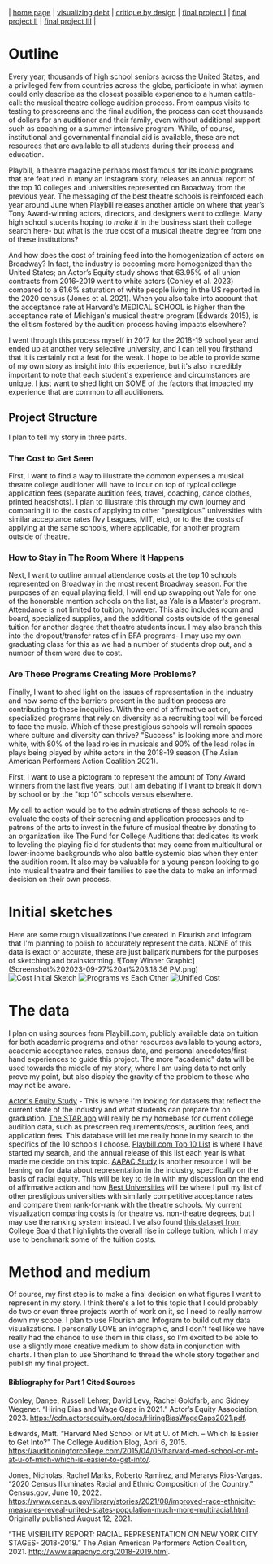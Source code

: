 | [home page](https://aoffman5.github.io/tswd-portfolio-fall23/) | [visualizing debt](visualizing-government-debt) | [critique by design](critique-by-design) | [final project I](final-project-part-one) | [final project II](final-project-part-two) | [final project III](final-project-part-three) |
# Outline

Every year, thousands of high school seniors across the United States, and a privileged few from countries across the globe, participate in what laymen could only describe as the closest possible experience to a human cattle-call: the musical theatre college audition process. From campus visits to testing to prescreens and the final audition, the process can cost thousands of dollars for an auditioner and their family, even without additional support such as coaching or a summer intensive program. While, of course, institutional and governmental financial aid is available, these are not resources that are available to all students during their process and education.

Playbill, a theatre magazine perhaps most famous for its iconic programs that are featured in many an Instagram story, releases an annual report of the top 10 colleges and universities represented on Broadway from the previous year. The messaging of the best theatre schools is reinforced each year around June when Playbill releases another article on where that year’s Tony Award-winning actors, directors, and designers went to college. Many high school students hoping to *make it* in the business start their college search here- but what is the true cost of a musical theatre degree from one of these institutions?

And how does the cost of training feed into the homogenization of actors on Broadway? In fact, the industry is becoming more homogenized than the United States; an Actor’s Equity study shows that 63.95% of all union contracts from 2016-2019 went to white actors (Conley et al. 2023) compared to a 61.6% saturation of white people living in the US reported in the 2020 census (Jones et al. 2021). When you also take into account that the acceptance rate at Harvard's MEDICAL SCHOOL is higher than the acceptance rate of Michigan's musical theatre program (Edwards 2015), is the elitism fostered by the audition process having impacts elsewhere?

I went through this process myself in 2017 for the 2018-19 school year and ended up at another very selective university, and I can tell you firsthand that it is certainly not a feat for the weak. I hope to be able to provide some of my own story as insight into this experience, but it's also incredibly important to note that each student's experience and circumstances are unique. I just want to shed light on SOME of the factors that impacted my experience that are common to all auditioners.

## Project Structure

I plan to tell my story in three parts. 

### The Cost to Get Seen
First, I want to find a way to illustrate the common expenses a musical theatre college auditioner will have to incur on top of typical college application fees (separate audition fees, travel, coaching, dance clothes, printed headshots). I plan to illustrate this through my own journey and comparing it to the costs of applying to other "prestigious" universities with similar acceptance rates (Ivy Leagues, MIT, etc), or to the the costs of applying at the same schools, where applicable, for another program outside of theatre. 

### How to Stay in The Room Where It Happens
Next, I want to outline annual attendance costs at the top 10 schools represented on Broadway in the most recent Broadway season. For the purposes of an equal playing field, I will end up swapping out Yale for one of the honorable mention schools on the list, as Yale is a Master's program.  Attendance is not limited to tuition, however. This also includes room and board, specialized supplies,  and the additional costs outside of the general tuition for another degree that theatre students incur. I may also branch this into the dropout/transfer rates of in BFA programs- I may use my own graduating class for this as we had a number of students drop out, and a number of them were due to cost. 

### Are These Programs Creating More Problems?
Finally, I want to shed light on the issues of representation in the industry and how some of the barriers present in the audition process are contributing to these inequities. With the end of affirmative action, specialized programs that rely on diversity as a recruiting tool will be forced to face the music. Which of these prestigious schools will remain spaces where culture and diversity can thrive? "Success" is looking more and more white, with 80% of the lead roles in musicals and 90% of the lead roles in plays being played by white actors in the 2018-19 season (The Asian American Performers Action Coalition 2021).

First, I want to use a pictogram to represent the amount of Tony Award winners from the last five years, but I am debating if I want to break it down by school or by the "top 10" schools versus elsewhere. 

My call to action would be to the administrations of these schools to re-evaluate the costs of their screening and application processes and to patrons of the arts to invest in the future of musical theatre by donating to an organization like The Fund for College Auditions that dedicates its work to leveling the playing field for students that may come from multicultural or lower-income backgrounds who also battle systemic bias when they enter the audition room. It also may be valuable for a young person looking to go into musical theatre and their families to see the data to make an informed decision on their own process. 

# Initial sketches
Here are some rough visualizations I've created in Flourish and Infogram that I'm planning to polish to accurately represent the data. NONE of this data is exact or accurate, these are just ballpark numbers for the purposes of sketching and brainstorming. 
![Tony Winner Graphic](Screenshot%202023-09-27%20at%203.18.36 PM.png)
![Cost Initial Sketch](Cost%20initial%20sketch.png)
![Programs vs Each Other](programs%20vs%20each%20other.png)
![Unified Cost](unified%20breakdown.png)

# The data
I plan on using sources from Playbill.com, publicly available data on tuition for both academic programs and other resources available to young actors, academic acceptance rates, census data, and personal anecdotes/first-hand experiences to guide this project. The more "academic" data will be used towards the middle of my story, where I am using data to not only prove my point, but also display the gravity of the problem to those who may not be aware.

[Actor's Equity Study](https://cdn.actorsequity.org/docs/HiringBiasWageGaps2021.pdf) - This is where I'm looking for datasets that reflect the current state of the industry and what students can prepare for on graduation. 
 [The STAR app](https://www.thestarapp.com/) will really be my homebase for current college audition data, such as prescreen requirements/costs, audition fees, and application fees. This database will let me really hone in my search to the specifics of the 10 schools I choose. 
[Playbill.com Top 10 List](https://playbill.com/article/big-10-2023-the-10-most-represented-colleges-on-broadway-in-the-2022-2023-season) is where I have started my search, and the annual release of this list each year is what made me decide on this topic. 
[AAPAC Study](http://www.aapacnyc.org/2018-2019.html) is another resource I will be leaning on for data about representation in the industry, specifically on the basis of racial equity. This will be key to tie in with my discussion on the end of affirmative action and how 
[Best Universities](https://www.usnews.com/best-colleges/rankings/national-universities) will be where I pull my list of other prestigious universities with similarly competitive acceptance rates and compare them rank-for-rank with the theatre schools. My current visualization comparing costs is for theatre vs. non-theatre degrees, but I may use the ranking system instead. 
I've also found [this dataset from College Board](https://research.collegeboard.org/trends/college-pricing) that highlights the overall rise in college tuition, which I may use to benchmark some of the tuition costs. 


# Method and medium

Of course, my first step is to make a final decision on what figures I want to represent in my story. I think there's a lot to this topic that I could probably do two or even three projects worth of work on it, so I need to really narrow down my scope. I plan to use Flourish and Infogram to build out my data visualizations. I personally LOVE an infographic, and I don't feel like we have really had the chance to use them in this class, so I'm excited to be able to use a slightly more creative medium to show data in conjunction with charts.  I then plan to use Shorthand to thread the whole story together and publish my final project.

#### Bibliography for Part 1 Cited Sources

Conley, Danee, Russell Lehrer, David Levy, Rachel Goldfarb, and Sidney Wegener. “Hiring Bias and Wage Gaps in 2021.” Actor’s Equity Association, 2023. https://cdn.actorsequity.org/docs/HiringBiasWageGaps2021.pdf. 

Edwards, Matt. “Harvard Med School or Mt at U. of Mich. – Which Is Easier to Get Into?” The College Audition Blog, April 6, 2015. https://auditioningforcollege.com/2015/04/05/harvard-med-school-or-mt-at-u-of-mich-which-is-easier-to-get-into/. 

Jones, Nicholas, Rachel Marks, Roberto Ramirez, and Merarys Rios-Vargas. “2020 Census Illuminates Racial and Ethnic Composition of the Country.” Census.gov, June 10, 2022. https://www.census.gov/library/stories/2021/08/improved-race-ethnicity-measures-reveal-united-states-population-much-more-multiracial.html. Originally published August 12, 2021.

“THE VISIBILITY REPORT: RACIAL REPRESENTATION ON NEW YORK CITY STAGES- 2018-2019.” The Asian American Performers Action Coalition, 2021. http://www.aapacnyc.org/2018-2019.html. 

